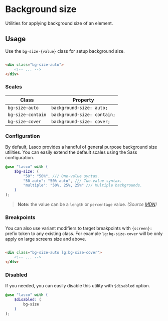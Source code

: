 # Background size

Utilities for applying background size of an element.

## Usage

Use the `bg-size-{value}` class for setup background size.

```html

<div class="bg-size-auto">
    <!-- ... -->
</div>
```

### Scales

| Class             | Property                    |
|-------------------|-----------------------------|
| `bg-size-auto`    | `background-size: auto;`    |
| `bg-size-contain` | `background-size: contain;` |
| `bg-size-cover`   | `background-size: cover;`   |

### Configuration

By default, Lasco provides a handful of general purpose background size utilities. You can easily extend the default
scales using the Sass configuration.

```scss
@use "lasco" with (
    $bg-size: (
        "50": "50%", /// One-value syntax.
        "50-auto": "50% auto", /// Two-value syntax.
        "multiple": "50%, 25%, 25%" /// Multiple backgrounds.
    )
);
```

> **Note:** the value can be a `length` or `percentage` value. _(Source [MDN](https://developer.mozilla.org/en-US/docs/Web/CSS/background-size#values))_

### Breakpoints

You can also use variant modifiers to target breakpoints with `{screen}:` prefix token to any existing class. For
example `lg:bg-size-cover` will be only apply on large screens size and above.

```html

<div class="bg-size-auto lg:bg-size-cover">
    <!-- ... -->
</div>
```

### Disabled

If you needed, you can easily disable this utility with `$disabled` option.

```scss
@use "lasco" with (
    $disabled: (
        bg-size
    )
);
```

